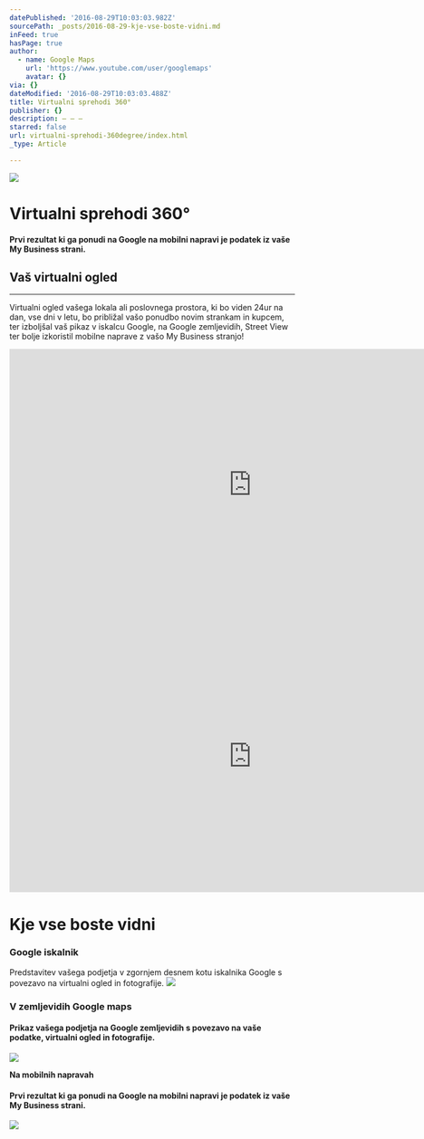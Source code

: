 ```yaml
---
datePublished: '2016-08-29T10:03:03.982Z'
sourcePath: _posts/2016-08-29-kje-vse-boste-vidni.md
inFeed: true
hasPage: true
author:
  - name: Google Maps
    url: 'https://www.youtube.com/user/googlemaps'
    avatar: {}
via: {}
dateModified: '2016-08-29T10:03:03.488Z'
title: Virtualni sprehodi 360°
publisher: {}
description: – – –
starred: false
url: virtualni-sprehodi-360degree/index.html
_type: Article

---
```

![](https://the-grid-user-content.s3-us-west-2.amazonaws.com/80601619-750b-4dde-af0f-65fca0cf1b1c.jpg)

# Virtualni sprehodi 360°

#### Prvi rezultat ki ga ponudi na Google na mobilni napravi je podatek iz vaše My Business strani.

## Vaš virtualni ogled

-- -- --

Virtualni ogled vašega lokala ali poslovnega prostora, ki bo viden 24ur na dan, vse dni v letu, bo približal vašo ponudbo novim strankam in kupcem, ter izboljšal vaš pikaz v iskalcu Google, na Google zemljevidih, Street View ter bolje izkoristil mobilne naprave z vašo My Business stranjo!

<iframe src="https://cdn.embedly.com/widgets/media.html?src=https%3A%2F%2Fwww.youtube.com%2Fembed%2FkMWxBpM-MSA%3Ffeature%3Doembed&amp;url=http%3A%2F%2Fwww.youtube.com%2Fwatch%3Fv%3DkMWxBpM-MSA&amp;image=https%3A%2F%2Fi.ytimg.com%2Fvi%2FkMWxBpM-MSA%2Fhqdefault.jpg&amp;key=b7d04c9b404c499eba89ee7072e1c4f7&amp;type=text%2Fhtml&amp;schema=youtube" width="854" height="480" scrolling="no" frameborder="0" allowfullscreen="" style=""></iframe>

<iframe src="https://cdn.embedly.com/widgets/media.html?src=https%3A%2F%2Fwww.youtube.com%2Fembed%2F9CLYaukFmMw%3Ffeature%3Doembed&amp;url=http%3A%2F%2Fwww.youtube.com%2Fwatch%3Fv%3D9CLYaukFmMw&amp;image=https%3A%2F%2Fi.ytimg.com%2Fvi%2F9CLYaukFmMw%2Fhqdefault.jpg&amp;key=b7d04c9b404c499eba89ee7072e1c4f7&amp;type=text%2Fhtml&amp;schema=youtube" width="854" height="480" scrolling="no" frameborder="0" allowfullscreen="" style=""></iframe>

# Kje vse boste vidni

### **Google iskalnik**

Predstavitev vašega podjetja v zgornjem desnem kotu iskalnika Google s povezavo na virtualni ogled in fotografije.
![](https://the-grid-user-content.s3-us-west-2.amazonaws.com/42dc2696-e2cc-4240-98d8-bcb9f56d8e93.jpg)

### **V zemljevidih Google maps**

#### Prikaz vašega podjetja na Google zemljevidih s povezavo na vaše podatke, virtualni ogled in fotografije.
![](https://the-grid-user-content.s3-us-west-2.amazonaws.com/19718f96-eed8-411d-a21f-48e0aa769bad.jpg)

**Na mobilnih napravah**

#### Prvi rezultat ki ga ponudi na Google na mobilni napravi je podatek iz vaše My Business strani.
![](https://the-grid-user-content.s3-us-west-2.amazonaws.com/a2808a98-3d9e-4695-812f-b746ee80b6f7.jpg)